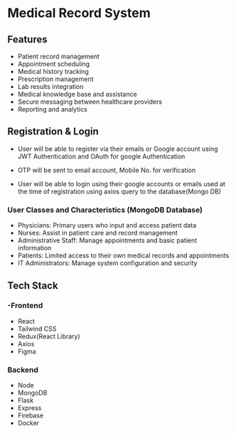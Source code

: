 # Medical Record System

## Features
- Patient record management
- Appointment scheduling
- Medical history tracking
- Prescription management
- Lab results integration
- Medical knowledge base and assistance
- Secure messaging between healthcare providers
- Reporting and analytics

## Registration & Login
- User will be able to register via their emails or Google account using JWT Authentication and OAuth for google Authentication
- OTP will be sent to email account, Mobile No. for verification

- User will be able to login using their google accounts or emails used at the time of registration using axios query to the database(Mongo DB)
### User Classes and Characteristics (MongoDB Database)
- Physicians: Primary users who input and access patient data
- Nurses: Assist in patient care and record management
- Administrative Staff: Manage appointments and basic patient information
- Patients: Limited access to their own medical records and appointments
- IT Administrators: Manage system configuration and security


## Tech Stack
### -Frontend
- React
- Tailwind CSS
- Redux(React Library)
- Axios
- Figma

### Backend
- Node
- MongoDB
- Flask
- Express
- Firebase
- Docker